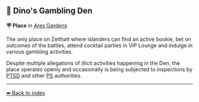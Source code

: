 ## 🎰 Dino's Gambling Den

**🪧 Place** in [Ares Gardens](/ares_gardens.html)

The only place on Zeithalt where islanders can find an active bookie, bet on outcomes of the battles, attend cocktail parties in VIP Lounge and indulge in various gambling activities.

Despite multiple allegations of illicit activities happening in the Den, the place operates openly and occasionally is being subjected to inspections by [PTSD](/ptsd.html) and other [PS](/protectores_silva.html) authorities.


----------
[⬅️ Back to index](/index.md#ee20_s)